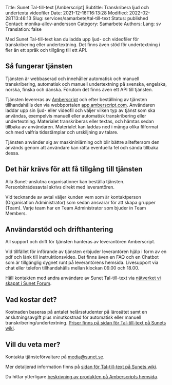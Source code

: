 Title: Sunet Tal-till-text [Amberscript]
Subtitle: Transkribera ljud och undertexta videofiler
Date: 2021-12-16T16:13:28
Modified: 2022-02-28T13:46:13
Slug: services/samarbete/tal-till-text
Status: published
Contact: monika-allov-andersson
Category: Samarbete
Authors: 
Lang: sv
Translation: false

Med Sunet Tal-till-text kan du ladda upp ljud- och videofiler för transkribering eller undertextning. Det finns även stöd för undertextning i fler än ett språk och tillgång till ett API.


Så fungerar tjänsten
--------------------


Tjänsten är webbaserad och innehåller automatisk och manuell transkribering, automatisk och manuell undertextning på svenska, engelska, norska, finska och danska. Förutom det finns även ett API till tjänsten.


Tjänsten levereras av [Amberscript](https://www.amberscript.com/sv/) och efter beställning av tjänsten tillhandahålls den via webbportalen [app.amberscript.com](https://app.amberscript.com/). Användaren laddar upp sin ljud- eller videofil och väljer vilken typ av tjänst som ska användas, exempelvis manuell eller automatisk transkribering eller undertextning. Materialet transkriberas eller textas, och hämtas sedan tillbaka av användaren. Materialet kan laddas ned i många olika filformat och med valfria tidsstämplar och urskiljning av talare.


Tjänsten använder sig av maskininlärning och blir bättre allteftersom den används genom att användare kan rätta eventuella fel och sända tillbaka dessa.


Det här krävs för att få tillgång till tjänsten
-----------------------------------------------


Alla Sunet-anslutna organisationer kan beställa tjänsten. Personbiträdesavtal skrivs direkt med leverantören.


Vid tecknande av avtal väljer kunden vem som är kontaktperson (Organisation Administrator) som sedan ansvarar för att skapa grupper (Team). Varje team har en Team Administrator som bjuder in Team Members.


Användarstöd och drifthantering
-------------------------------


All support och drift för tjänsten hanteras av leverantören Amberscript.


Vid tillfället för införande av tjänsten erbjuder leverantören hjälp i form av en pdf och länk till instruktionsvideo. Det finns även en FAQ och en Chatbot som är tillgänglig dygnet runt på leverantörens hemsida. Livesupport via chat eller telefon tillhandahålls mellan klockan 09.00 och 18.00.


Håll kontakten med andra användare av Sunet Tal-till-text via [nätverket vi skapat i Sunet Forum](https://forum.sunet.se/s/tal-till-text/).


Vad kostar det?
---------------


Kostnaden baseras på antalet helårsstudenter på lärosätet samt en anslutningsavgift plus minutkostnad för automatisk eller manuell transkribering/undertextning. [Priser finns på sidan för Tal-till-text på Sunets wiki](https://wiki.sunet.se/pages/viewpage.action?pageId=112166411).


Vill du veta mer?
-----------------


Kontakta tjänsteförvaltare på [media@sunet.se](mailto:media@sunet.se).


Mer detaljerad information finns på [sidan för Tal-till-text på Sunets wiki](https://wiki.sunet.se/display/Taltilltext).


Du hittar ytterligare [beskrivning av produkten på Amberscripts hemsida](https://www.amberscript.com).


